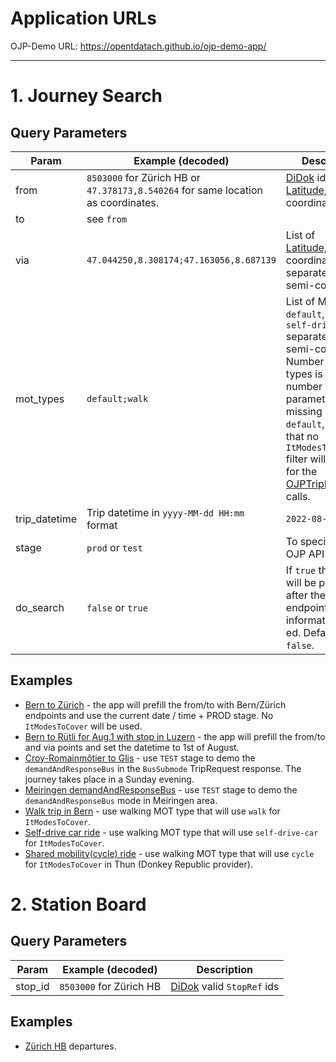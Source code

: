 # Application URLs

OJP-Demo URL: https://opentdatach.github.io/ojp-demo-app/

---- 

# 1. Journey Search

## Query Parameters

| Param  | Example (decoded) | Description |
|--|--|--|
|from| `8503000` for Zürich HB or `47.378173,8.540264` for same location as coordinates.|[DiDok](https://opentransportdata.swiss/de/dataset/didok) id or [Latitude,Longitude](https://developers.google.com/maps/documentation/javascript/reference/coordinates) coordinates. |
|to|see `from`| |
|via| `47.044250,8.308174;47.163056,8.687139` | List of [Latitude,Longitude](https://developers.google.com/maps/documentation/javascript/reference/coordinates) coordinates separated by semi-colon `;`. |
|mot_types | `default;walk` | List of MOT types: `default`, `walk`, `self-drive-car` separated by semi-colon `;`. Number of MOT types is equal with number of via parameters + 1 . If missing it will use `default`, meaning that no `ItModesToCover` filter will be used for the [OJPTripRequest](https://opentransportdata.swiss/de/cookbook/ojptriprequest/) calls. |
|trip_datetime| Trip datetime in `yyyy-MM-dd HH:mm` format | `2022-08-01 10:00` |
|stage| `prod` or `test` | To specify the OJP API backend. |
|do_search| `false` or `true` | If `true` the search will be performed after the endpoints information is init-ed. Default is `false`. |

## Examples

- [Bern to Zürich](https://opentdatach.github.io/ojp-demo-app/) - the app will prefill the from/to with Bern/Zürich endpoints and use the current date / time + PROD stage. No `ItModesToCover` will be used.
- [Bern to Rütli for Aug.1 with stop in Luzern](https://opentdatach.github.io/ojp-demo-app/search?from=46.941621%2C7.462849&to=8508471&via=47.050180%2C8.310180&mot_types=default%3Bdefault&trip_datetime=2022-08-01+10%3A00&stage=prod) - the app will prefill the from/to and via points and set the datetime to 1st of August.
- [Croy-Romainmôtier to Glis](https://opentdatach.github.io/ojp-demo-app/search?from=46.673066%2C6.462309&to=46.311076%2C7.977560&mot_types=default&trip_datetime=2022-07-25+17%3A45&stage=test) - use `TEST` stage to demo the `demandAndResponseBus` in the `BusSubmode` TripRequest response. The journey takes place in a Sunday evening.
- [Meiringen demandAndResponseBus](https://opentdatach.github.io/ojp-demo-app/search?from=46.691000%2C8.223430&to=46.726650%2C8.222980&stage=test) - use `TEST` stage to demo the `demandAndResponseBus` mode in Meiringen area.
- [Walk trip in Bern](https://opentdatach.github.io/ojp-demo-app/search?from=46.933946%2C7.440027&to=46.947515%2C7.466062&via=46.936732%2C7.447386&mot_types=walk%3Bdefault&trip_datetime=2022-07-06+10%3A00&stage=test) - use walking MOT type that will use `walk` for `ItModesToCover`.
- [Self-drive car ride](https://opentdatach.github.io/ojp-demo-app/search?from=46.882350%2C7.470718&to=46.964427%2C7.432219&via=46.948819%2C7.439128&mot_types=self-drive-car%3Bdefault&trip_datetime=2022-07-06+10%3A00&stage=test) - use walking MOT type that will use `self-drive-car` for `ItModesToCover`.
- [Shared mobility(cycle) ride](https://opentdatach.github.io/ojp-demo-app/search?from=46.743506%2C7.590045&to=46.745899%2C7.637482&via=46.743386%2C7.595724&mot_types=walk%3Bshared-mobility&trip_datetime=2022-07-06+10%3A00&stage=test) - use walking MOT type that will use `cycle` for `ItModesToCover` in Thun (Donkey Republic provider).

# 2. Station Board

## Query Parameters

| Param  | Example (decoded) | Description |
|--|--|--|
|stop_id| `8503000` for Zürich HB | [DiDok](https://opentransportdata.swiss/de/dataset/didok) valid `StopRef` ids |

## Examples

- [Zürich HB](https://opentdatach.github.io/ojp-demo-app/board?stop_id=8503000) departures.
